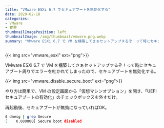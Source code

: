 ```yaml
---
title: "VMware ESXi 6.7 でセキュアブートを無効化する"
date: 2020-02-18
categories:
- VMware
- 覚書
thumbnailImagePosition: left
thumbnailImage: /img/thumbnail/vmware.png.webp
summary: "VMware ESXi 6.7 で VM を構築してさぁセットアップするぞ！って時にセキュアブート周りでエラーを吐かれてしまったので、セキュアブートを無効化する。"
---
```


{{< img src="vmware_esxi" ext="png">}}

VMware ESXi 6.7 で VM を構築してさぁセットアップするぞ！って時にセキュアブート周りでエラーを吐かれてしまったので、セキュアブートを無効化する。

{{< img src="vmware_disable_secure_boot" ext="png">}}

やり方は簡単で、VM の設定画面から「仮想マシンオプション」を開き、「UEFI セキュアブートの有効化」のチェックボックスを外すだけ。

再起動後、セキュアブートが無効になっていればOK。

```bash
$ dmesg | grep Secure
[    0.000000] Secure boot disabled
```